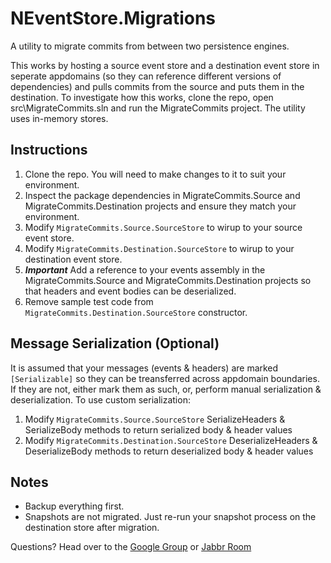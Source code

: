 NEventStore.Migrations
======================

A utility to migrate commits from between two persistence engines.

This works by hosting a source event store and a destination event store in seperate appdomains (so they can reference different versions of dependencies) and pulls commits from the source and puts them in the destination. To investigate how this works, clone the repo, open src\MigrateCommits.sln and run the MigrateCommits project. The utility uses in-memory stores.

Instructions
------------

 1. Clone the repo. You will need to make changes to it to suit your environment.
 2. Inspect the package dependencies in MigrateCommits.Source and MigrateCommits.Destination projects and ensure they match your environment.
 3. Modify ```MigrateCommits.Source.SourceStore``` to wirup to your source event store.
 4. Modify ```MigrateCommits.Destination.SourceStore``` to wirup to your destination event store.
 5. ***Important*** Add a reference to your events assembly in the MigrateCommits.Source and MigrateCommits.Destination projects so that headers and event bodies can be deserialized.
 6. Remove sample test code from ```MigrateCommits.Destination.SourceStore``` constructor.

Message Serialization (Optional)
------------------------------
It is assumed that your messages (events & headers) are marked ```[Serializable]``` so they can be treansferred across appdomain boundaries. If they are not, either mark them as such, or, perform manual serialization & deserialization. To use custom serialization:

1. Modify ```MigrateCommits.Source.SourceStore``` SerializeHeaders & SerializeBody methods to return serialized body & header values
2. Modify ```MigrateCommits.Destination.SourceStore``` DeserializeHeaders & DeserializeBody methods to return deserialized body & header values

Notes
-----

 * Backup everything first.
 * Snapshots are not migrated. Just re-run your snapshot process on the destination store after migration.

Questions? Head over to the [Google Group](https://groups.google.com/forum/#!forum/neventstore) or [Jabbr Room](https://jabbr.net/#/rooms/NEventStore)

